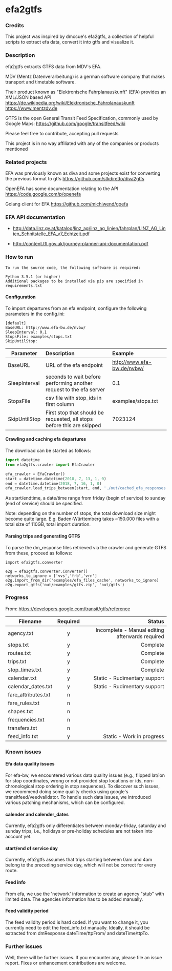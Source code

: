 # efa2gtfs

### Credits

This project was inspired by dmccue's efa2gtfs, a collection of helpful scripts to extract efa data, convert it into gtfs and visualize it.  

### Description

efa2gtfs extracts GTFS data from MDV's EFA.

MDV (Mentz Datenverarbeitung) is a german software company that makes transport and timetable software.

Their product known as "Elektronische Fahrplanauskunft" (EFA) provides an XML/JSON based API
https://de.wikipedia.org/wiki/Elektronische_Fahrplanauskunft
https://www.mentzdv.de

GTFS is the open General Transit Feed Specification, commonly used by Google Maps:
https://github.com/google/transitfeed/wiki

Please feel free to contribute, accepting pull requests

This project is in no way affiliated with any of the companies or products mentioned

### Related projects

EFA was previously known as diva and some projects exist for converting the previous format to gtfs
https://github.com/stkdiretto/diva2gtfs

OpenEFA has some documentation relating to the API
https://code.google.com/p/openefa

Golang client for EFA
https://github.com/michiwend/goefa

### EFA API documentation

- http://data.linz.gv.at/katalog/linz_ag/linz_ag_linien/fahrplan/LINZ_AG_Linien_Schnitstelle_EFA_v7_Echtzeit.pdf

- http://content.tfl.gov.uk/journey-planner-api-documentation.pdf
 
### How to run
    

    To run the source code, the following software is required:

    Python 3.5.1 (or higher)
    Additional packages to be installed via pip are specified in requirements.txt
    
    
#### Configuration
To import departures from an efa endpoint, configure the following parameters in the config.ini:

	[default]
	BaseURL: http://www.efa-bw.de/nvbw/
	SleepInterval: 0.1
	StopsFile: examples/stops.txt
	SkipUntilStop: 


| Parameter     | Description                                                            | Example                    |
|---------------|:-----------------------------------------------------------------------|:---------------------------|
| BaseURL       | URL of the efa endpoint                                                | http://www.efa-bw.de/nvbw/ |
| SleepInterval | seconds to wait before performing another request to the efa server    | 0.1                        |
| StopsFile     | csv file with stop_ids in first column                                 | examples/stops.txt         |
| SkipUntilStop | First stop that should be requested, all stops before this are skipped | 7023124                    |

#### Crawling and caching efa departures
The download can be started as follows: 
```python
import datetime
from efa2gtfs.crawler import EfaCrawler

efa_crawler = EfaCrawler()
start = datetime.datetime(2018, 7, 13, 1, 0)
end = datetime.datetime(2018, 7, 16, 1, 0)
efa_crawler.load_trips_between(start, end, './out/cached_efa_responses')
```
As start/endtime, a date/time range from friday (begin of service) to sunday (end of service) should be specified.

Note: depending on the number of stops, the total download size might become quite large. E.g. Baden-Württemberg takes ~150.000 files with a total size of 110GB, total import duration.  

#### Parsing trips and generating GTFS
To parse the dm_response files retrieved via the crawler and generate GTFS from these, proceed as follows:
    
    import efa2gtfs.converter
    
    e2g = efa2gtfs.converter.Converter()
	networks_to_ignore = ['vvs','frb','vrn']
    e2g.import_from_dir('examples/efa_files_cache', networks_to_ignore)
    e2g.export_gtfs('out/examples/gtfs.zip', 'out/gtfs')
    
### Progress 

From: https://developers.google.com/transit/gtfs/reference

| Filename            | Required |                                          Status |
|---------------------|:--------:|------------------------------------------------:|
| agency.txt          |    y     | Incomplete - Manual editing afterwards required |
| stops.txt           |    y     |                                        Complete |
| routes.txt          |    y     |                                        Complete |
| trips.txt           |    y     |                                        Complete |
| stop_times.txt      |    y     |                                        Complete |
| calendar.txt        |    y     |                    Static - Rudimentary support |
| calendar_dates.txt  |    y     |                    Static - Rudimentary support |
| fare_attributes.txt |    n     |                                                 |
| fare_rules.txt      |    n     |                                                 |
| shapes.txt          |    n     |                                                 |
| frequencies.txt     |    n     |                                                 |
| transfers.txt       |    n     |                                                 |
| feed_info.txt       |    y     |                       Static - Work in progress |

### Known issues
#### Efa data quality issues
For efa-bw, we encountered various data quality issues (e.g., flipped lat/lon for stop coordinates, wrong or not provided stop locations or ids, non-chronological stop ordering in stop sequences). To discover such issues, we recommend doing some quality checks using google's transitfeed/veedvalidator. To handle such data issues, we introduced various patching mechanisms, which can be configured. 
#### calender and calender_dates
Currently, efa2gtfs only differentiates between monday-friday, saturday and sunday trips, i.e., holidays or pre-holiday schedules are not taken into account yet.
#### start/end of service day
Currently, efa2gtfs assumes that trips starting between 0am and 4am belong to the preceding service day, which will not be correct for every route.
#### Feed info
From efa, we use the 'network' information to create an agency "stub" with limited data. The agencies information has to be added manually.
#### Feed validity period
The feed validity period is hard coded. If you want to change it, you currently need to edit the feed_info.txt manually. Ideally, it should be extracted from dmResponse dateTime/ttpFrom/ and dateTime/ttpTo.
### Further issues
Well, there will be further issues. If you encounter any, please file an issue report. Fixes or enhancement contributions are welcome.